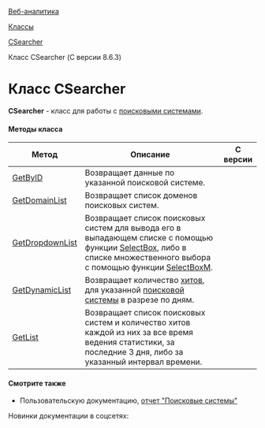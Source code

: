 [Веб-аналитика](/api_help/statistic/index.php)

[Классы](/api_help/statistic/classes/index.php)

[CSearcher](/api_help/statistic/classes/csearcher/index.php)

Класс CSearcher (С версии 8.6.3)

Класс CSearcher
===============

**CSearcher** - класс для работы с [поисковыми системами](/api_help/statistic/terms.php#search).

#### Методы класса

| Метод | Описание | С версии |
| --- | --- | --- |
| [GetByID](/api_help/statistic/classes/csearcher/getbyid.php) | Возвращает данные по указанной поисковой системе. |  |
| [GetDomainList](/api_help/statistic/classes/csearcher/getdomainlist.php) | Возвращает список доменов поисковых систем. |  |
| [GetDropdownList](/api_help/statistic/classes/csearcher/getdropdownlist.php) | Возвращает список поисковых систем для вывода его в выпадающем списке с помощью функции [SelectBox](/api_help/main/functions/html/selectbox.php), либо в списке множественного выбора с помощью функции [SelectBoxM](/api_help/main/functions/html/selectboxm.php). |  |
| [GetDynamicList](/api_help/statistic/classes/csearcher/getdynamiclist.php) | Возвращает количество [хитов](/api_help/statistic/terms.php#search_hit), для указанной [поисковой системы](/api_help/statistic/terms.php#search) в разрезе по дням. |  |
| [GetList](/api_help/statistic/classes/csearcher/getlist.php) | Возвращает список поисковых систем и количество хитов каждой из них за все время ведения статистики, за последние 3 дня, либо за указанный интервал времени. |  |

#### Смотрите также

* Пользовательскую документацию, [отчет "Поисковые системы"](http://www.1c-bitrix.ru/user_help/statistic/search_engines/searcher_list.php)

Новинки документации в соцсетях: